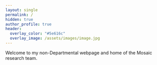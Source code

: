 ```yaml
---
layout: single
permalink: /
hidden: true
author_profile: true
header:
  overlay_color: "#5e616c"
  overlay_image: /assets/images/image.jpg
---
```



Welcome to my non-Departmental webpage and home of the Mosaic research team.
